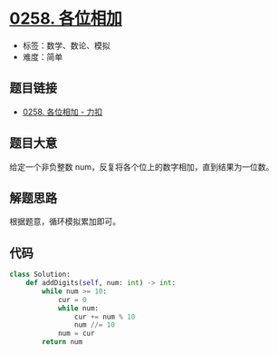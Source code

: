 # [0258. 各位相加](https://leetcode.cn/problems/add-digits/)

- 标签：数学、数论、模拟
- 难度：简单

## 题目链接

- [0258. 各位相加 - 力扣](https://leetcode.cn/problems/add-digits/)

## 题目大意

给定一个非负整数  num，反复将各个位上的数字相加，直到结果为一位数。

## 解题思路

根据题意，循环模拟累加即可。

## 代码

```python
class Solution:
    def addDigits(self, num: int) -> int:
        while num >= 10:
            cur = 0
            while num:
                cur += num % 10
                num //= 10
            num = cur
        return num
```

